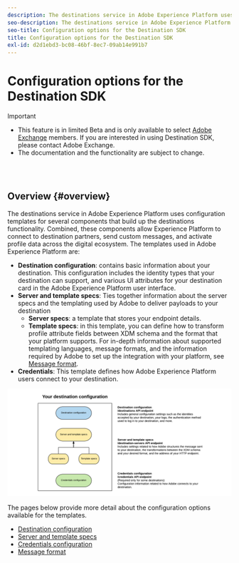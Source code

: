 ```yaml
---
description: The destinations service in Adobe Experience Platform uses configuration templates for several components that build up the destinations functionality. Combined, these components allow Experience Platform to connect to destination partners, send custom messages, and activate profile data across the digital ecosystem.
seo-description: The destinations service in Adobe Experience Platform uses configuration templates for several components that build up the destinations functionality. Combined, these components allow Experience Platform to connect to destination partners, send custom messages, and activate profile data across the digital ecosystem.
seo-title: Configuration options for the Destination SDK
title: Configuration options for the Destination SDK
exl-id: d2d1ebd3-bc08-46bf-8ec7-09ab14e991b7
---
```

# Configuration options for the Destination SDK


>[!IMPORTANT]
>
>* This feature is in limited Beta and is only available to select [Adobe Exchange](https://partners.adobe.com/exchangeprogram/creativecloud.html) members. If you are interested in using Destination SDK, please contact Adobe Exchange. 
>* The documentation and the functionality are subject to change.

<br>&nbsp;

## Overview {#overview}

The destinations service in Adobe Experience Platform uses configuration templates for several components that build up the destinations functionality. Combined, these components allow Experience Platform to connect to destination partners, send custom messages, and activate profile data across the digital ecosystem. The templates used in Adobe Experience Platform are:

* **Destination configuration**: contains basic information about your destination. This configuration includes the identity types that your destination can support, and various UI attributes for your destination card in the Adobe Experience Platform user interface.
* **Server and template specs**: Ties together information about the server specs and the templating used by Adobe to deliver payloads to your destination
  * **Server specs**: a template that stores your endpoint details.
  * **Template specs**: in this template, you can define how to transform profile attribute fields between XDM schema and the format that your platform supports. For in-depth information about supported templating languages, message formats, and the information required by Adobe to set up the integration with your platform, see [Message format](/help/message-format.md). 
* **Credentials**: This template defines how Adobe Experience Platform users connect to your destination.

![Self-service configuration](/help/assets/self-service-configuration.png)

The pages below provide more detail about the configuration options available for the templates.

* [Destination configuration](/help/destination-configuration.md)
* [Server and template specs](/help/server-and-template-configuration.md)
* [Credentials configuration](/help/credentials-configuration.md)
* [Message format](/help/message-format.md)